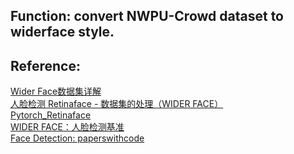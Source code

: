 ## Function: convert NWPU-Crowd dataset to widerface style.<br>
## Reference:<br>
[Wider Face数据集详解](https://blog.csdn.net/qq_37541097/article/details/118961546)<br>
[人脸检测 Retinaface - 数据集的处理（WIDER FACE）](https://blog.csdn.net/flyfish1986/article/details/104280833)<br>
[Pytorch_Retinaface](https://github.com/biubug6/Pytorch_Retinaface)<br>
[WIDER FACE：人脸检测基准](http://shuoyang1213.me/WIDERFACE/)<br>
[Face Detection: paperswithcode](https://paperswithcode.com/task/face-detection)
